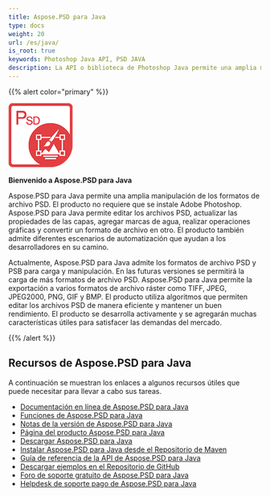 ```yaml
---
title: Aspose.PSD para Java
type: docs
weight: 20
url: /es/java/
is_root: true
keywords: Photoshop Java API, PSD JAVA
description: La API o biblioteca de Photoshop Java permite una amplia manipulación de los formatos de archivo PSD. No requiere que se instale Adobe Photoshop y admite los formatos de archivo PSD y PSB para cargar, manipular y convertirlos a varios formatos de archivo ráster como TIFF, JPEG, JPEG2000, PNG, GIF y BMP.
---
```


{{% alert color="primary" %}}

**![Aspose.PSD para Java Logo del Producto](aspose-psd-for-java-home_1.png)**

**Bienvenido a Aspose.PSD para Java**

Aspose.PSD para Java permite una amplia manipulación de los formatos de archivo PSD. El producto no requiere que se instale Adobe Photoshop. Aspose.PSD para Java permite editar los archivos PSD, actualizar las propiedades de las capas, agregar marcas de agua, realizar operaciones gráficas y convertir un formato de archivo en otro. El producto también admite diferentes escenarios de automatización que ayudan a los desarrolladores en su camino.

Actualmente, Aspose.PSD para Java admite los formatos de archivo PSD y PSB para carga y manipulación. En las futuras versiones se permitirá la carga de más formatos de archivo PSD. Aspose.PSD para Java permite la exportación a varios formatos de archivo ráster como TIFF, JPEG, JPEG2000, PNG, GIF y BMP. El producto utiliza algoritmos que permiten editar los archivos PSD de manera eficiente y mantener un buen rendimiento. El producto se desarrolla activamente y se agregarán muchas características útiles para satisfacer las demandas del mercado.

{{% /alert %}}

## **Recursos de Aspose.PSD para Java**

A continuación se muestran los enlaces a algunos recursos útiles que puede necesitar para llevar a cabo sus tareas.

- [Documentación en línea de Aspose.PSD para Java](/psd/es/java/)
- [Funciones de Aspose.PSD para Java](/psd/es/java/features/)
- [Notas de la versión de Aspose.PSD para Java](/psd/es/java/release-notes/)
- [Página del producto Aspose.PSD para Java](https://products.aspose.com/psd/java)
- [Descargar Aspose.PSD para Java](https://repository.aspose.com/webapp/#/artifacts/browse/tree/General/repo/com/aspose/aspose-psd)
- [Instalar Aspose.PSD para Java desde el Repositorio de Maven](/psd/es/java/installation/)
- [Guía de referencia de la API de Aspose.PSD para Java](https://reference.aspose.com/java/psd)
- [Descargar ejemplos en el Repositorio de GitHub](https://github.com/aspose-psd/Aspose.PSD-for-Java)
- [Foro de soporte gratuito de Aspose.PSD para Java](https://forum.aspose.com/c/psd)
- [Helpdesk de soporte pago de Aspose.PSD para Java](https://helpdesk.aspose.com/)

